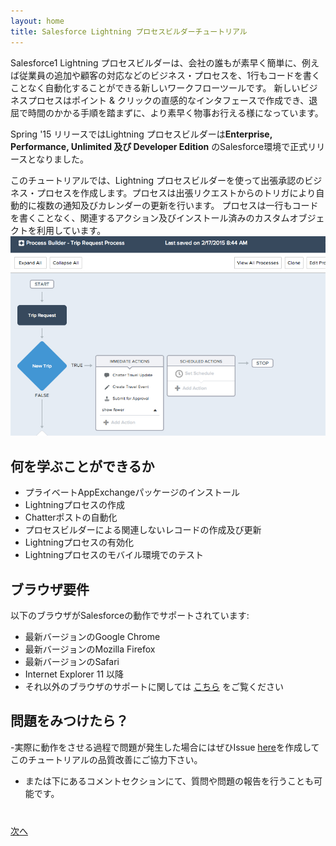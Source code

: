 ```yaml
---
layout: home
title: Salesforce Lightning プロセスビルダーチュートリアル
---
```

Salesforce1 Lightning プロセスビルダーは、会社の誰もが素早く簡単に、例えば従業員の追加や顧客の対応などのビジネス・プロセスを、1行もコードを書くことなく自動化することができる新しいワークフローツールです。  新しいビジネスプロセスはポイント & クリックの直感的なインタフェースで作成でき、退屈で時間のかかる手順を踏まずに、より素早く物事お行える様になっています。

Spring '15 リリースではLightning プロセスビルダーは**Enterprise, Performance, Unlimited 及び Developer Edition** のSalesforce環境で正式リリースとなりました。


このチュートリアルでは、Lightning プロセスビルダーを使って出張承認のビジネス・プロセスを作成します。プロセスは出張リクエストからのトリガにより自動的に複数の通知及びカレンダーの更新を行います。
プロセスは一行もコードを書くことなく、関連するアクション及びインストール済みのカスタムオブジェクトを利用しています。
![](images/overview.jpg)



## 何を学ぶことができるか

- プライベートAppExchangeパッケージのインストール
- Lightningプロセスの作成
- Chatterポストの自動化
- プロセスビルダーによる関連しないレコードの作成及び更新
- Lightningプロセスの有効化
- Lightningプロセスのモバイル環境でのテスト



## ブラウザ要件

以下のブラウザがSalesforceの動作でサポートされています:

- 最新バージョンのGoogle Chrome
- 最新バージョンのMozilla Firefox
- 最新バージョンのSafari
- Internet Explorer 11 以降
- それ以外のブラウザのサポートに関しては <a href="https://help.salesforce.com/apex/HTViewHelpDoc?id=getstart_browser_overview.htm" target="_blank">こちら</a> をご覧ください

## 問題をみつけたら？

-実際に動作をさせる過程で問題が発生した場合にはぜひIssue <a href="https://github.com/salesforcedevelopersjapan/lightning-process-builder-tutorial/issues" target="_blank">here</a>を作成してこのチュートリアルの品質改善にご協力下さい。
- または下にあるコメントセクションにて、質問や問題の報告を行うことも可能です。

<div class="row" style="margin-top:40px;">
<div class="col-sm-12">
<a href="create-developer-edition.html" class="btn btn-default pull-right">次へ <i class="glyphicon glyphicon-chevron-right"></i></a>
</div>
</div>
